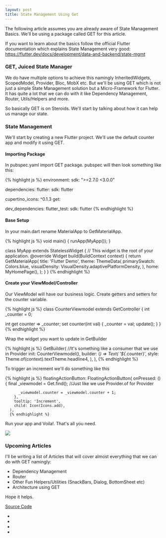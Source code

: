 ```yaml
---
layout: post
title: State Management Using Get
---
```

The following article assumes you are already aware of State Management Basics. We'll be using a package called GET for this article.

If you want to learn about the basics follow the official Flutter documentation which explains State Management very good: https://flutter.dev/docs/development/data-and-backend/state-mgmt

### GET, Juiced State Manager
We do have multiple options to achieve this namingly InheritedWidgets, ScopedModel, Provider, Bloc, MobX etc. But we'll be using GET which is not just a simple State Management solution but a Micro-Framework for Flutter. It has quite a lot that we can do with it like Dependency Management, Router, Utils/Helpers and more. 

So basically GET is on Steroids. We'll start by talking about how it can help us manage our state.

### State Management
We'll start by creating a new Flutter project. We'll use the default counter app and modify it using GET.

#### Importing Package
In pubspec.yaml import GET package. pubspec will then look something like this:

{% highlight js %}
environment:
  sdk: ">=2.7.0 <3.0.0"

dependencies:
  flutter:
    sdk: flutter

  cupertino_icons: ^0.1.3
  get:

dev_dependencies:
  flutter_test:
    sdk: flutter
{% endhighlight %}

#### Base Setup
In your main.dart rename MaterialApp to GetMaterialApp. 

{% highlight js %}
void main() {
  runApp(MyApp());
}

class MyApp extends StatelessWidget {
  // This widget is the root of your application.
  @override
  Widget build(BuildContext context) {
    return GetMaterialApp(
      title: 'Flutter Demo',
      theme: ThemeData(
        primarySwatch: Colors.blue,
        visualDensity: VisualDensity.adaptivePlatformDensity,
      ),
      home: MyHomePage(),
    );
  }
}
{% endhighlight %}

#### Create your ViewModel/Controller
Our ViewModel will have our business logic. Create getters and setters for the counter variable.

{% highlight js %}
class CounterViewmodel extends GetController {
  int _counter = 0;

  int get counter => _counter;
  set counter(int val) {
    _counter = val;
    update();
  }
}
{% endhighlight %}


Wrap the widget you want to update in GetBuilder

{% highlight js %}
GetBuilder<CounterViewmodel>( //It's something like a consumer that we use in Provider
              init: CounterViewmodel(),
              builder: (_) => Text(
                '${_.counter}',
                style: Theme.of(context).textTheme.headline4,
              ),
            ),
            {% endhighlight %}

To trigger an increment we'll do something like this

{% highlight js %}
floatingActionButton: FloatingActionButton(
        onPressed: () {
          final _viewmodel = Get.find<CounterViewmodel>(); //Just like we use Provider.of for Provider

          _viewmodel.counter = _viewmodel.counter + 1;
        },
        tooltip: 'Increment',
        child: Icon(Icons.add),
      ),
      {% endhighlight %}

Run your app and Voila!. That's all you need.

<img src="https://solobits.github.io/public/gifs/2020_06_16-statemgmt-get.gif"/>

### Upcoming Articles
I'll be writing a list of Articles that will cover almost everything that we can do with GET namingly:

- Dependency Management
- Router
- Other Fun Helpers/Utilities (SnackBars, Dialog, BottomSheet etc)
- Architecture using GET

Hope it helps.

<a href="https://github.com/solobits/get_sm" target="_blank">Source Code</a> 

<section class="contact">
      <ul>
          <li class="github"><a href="https://github.com/solobits/" target="_blank"><i class="fa fa-github"></i></a></li>       
          <li class="linkedin"><a href="https://www.linkedin.com/in/solobits/" target="_blank"><i class="fa fa-linkedin" aria-hidden="true"></i></a></li>
          <li class="twitter"><a href="https://twitter.com/solobits_nelson" target="_blank"><i class="fa fa-twitter" aria-hidden="true"></i></a></li>
          <li class="medium_platform"><a href="https://medium.com/@solobits_nelson" target="_blank"><i class="fa fa-medium" aria-hidden="true"></i></a></li>
      </ul>
</section>